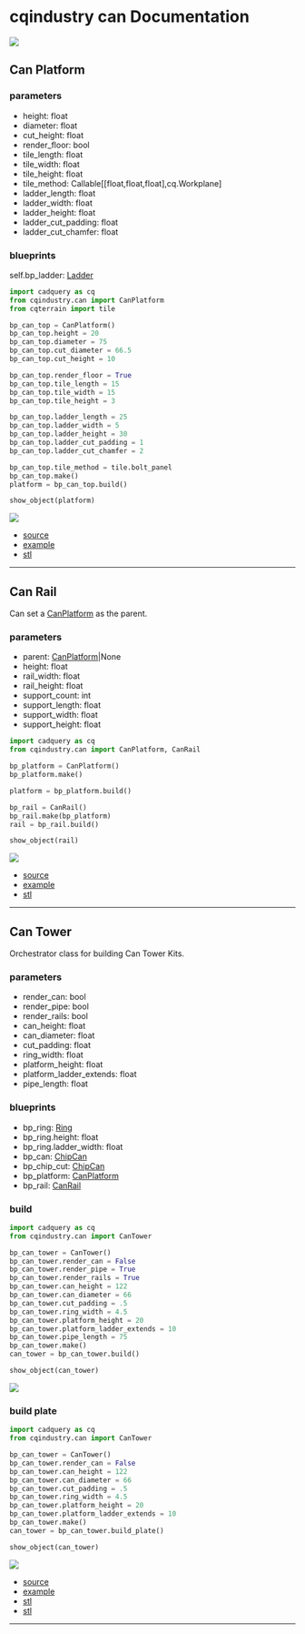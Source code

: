 # cqindustry can Documentation

![](image/cantower/08.png)<br />

## Can Platform

### parameters
* height: float
* diameter: float
* cut_height: float
* render_floor: bool
* tile_length: float
* tile_width: float
* tile_height: float
* tile_method: Callable[[float,float,float],cq.Workplane]
* ladder_length: float
* ladder_width: float
* ladder_height: float
* ladder_cut_padding: float
* ladder_cut_chamfer: float

### blueprints
self.bp_ladder: [Ladder](https://github.com/medicationforall/cqterrain/blob/main/documentation/misc.md#ladder)

``` python
import cadquery as cq
from cqindustry.can import CanPlatform
from cqterrain import tile

bp_can_top = CanPlatform()
bp_can_top.height = 20
bp_can_top.diameter = 75
bp_can_top.cut_diameter = 66.5
bp_can_top.cut_height = 10

bp_can_top.render_floor = True
bp_can_top.tile_length = 15
bp_can_top.tile_width = 15
bp_can_top.tile_height = 3

bp_can_top.ladder_length = 25
bp_can_top.ladder_width = 5
bp_can_top.ladder_height = 30
bp_can_top.ladder_cut_padding = 1
bp_can_top.ladder_cut_chamfer = 2

bp_can_top.tile_method = tile.bolt_panel
bp_can_top.make()
platform = bp_can_top.build()

show_object(platform)
```

![](image/cantower/11.png)


* [source](../src/cqindustry/can/CanPlatform.py)
* [example](../example/can/can_platform.py)
* [stl](../stl/can_platform.stl)

---

## Can Rail
Can set a [CanPlatform](#can-platform) as the parent.

### parameters
* parent: [CanPlatform](#can-platform)|None
* height: float
* rail_width: float
* rail_height: float
* support_count: int
* support_length: float
* support_width: float
* support_height: float

``` python
import cadquery as cq
from cqindustry.can import CanPlatform, CanRail

bp_platform = CanPlatform()
bp_platform.make()

platform = bp_platform.build()

bp_rail = CanRail()
bp_rail.make(bp_platform)
rail = bp_rail.build()

show_object(rail)
```

![](image/cantower/12.png)

* [source](../src/cqindustry/can/CanRail.py)
* [example](../example/can/can_rail.py)
* [stl](../stl/can_rail.stl)

---

## Can Tower
Orchestrator class for building Can Tower Kits.

### parameters
* render_can: bool
* render_pipe: bool
* render_rails: bool
* can_height: float
* can_diameter: float
* cut_padding: float
* ring_width: float
* platform_height: float
* platform_ladder_extends: float
* pipe_length: float

### blueprints
* bp_ring: [Ring](./chip.md#ring)
* bp_ring.height: float
* bp_ring.ladder_width: float
* bp_can: [ChipCan](./chip.md#chipcan)
* bp_chip_cut: [ChipCan](./chip.md#chipcan)
* bp_platform: [CanPlatform](#can-platform)
* bp_rail: [CanRail](#can-rail)


### build

``` python
import cadquery as cq
from cqindustry.can import CanTower

bp_can_tower = CanTower()
bp_can_tower.render_can = False
bp_can_tower.render_pipe = True
bp_can_tower.render_rails = True
bp_can_tower.can_height = 122
bp_can_tower.can_diameter = 66
bp_can_tower.cut_padding = .5
bp_can_tower.ring_width = 4.5
bp_can_tower.platform_height = 20
bp_can_tower.platform_ladder_extends = 10
bp_can_tower.pipe_length = 75
bp_can_tower.make()
can_tower = bp_can_tower.build()

show_object(can_tower)
```

![](image/cantower/05.png)<br />

### build plate

``` python
import cadquery as cq
from cqindustry.can import CanTower

bp_can_tower = CanTower()
bp_can_tower.render_can = False
bp_can_tower.can_height = 122
bp_can_tower.can_diameter = 66
bp_can_tower.cut_padding = .5
bp_can_tower.ring_width = 4.5
bp_can_tower.platform_height = 20
bp_can_tower.platform_ladder_extends = 10
bp_can_tower.make()
can_tower = bp_can_tower.build_plate()

show_object(can_tower)
```

![](image/cantower/13.png)<br />


* [source](../src/cqindustry/can/CanTower.py)
* [example](../example/can/can_tower.py)
* [stl](../stl/can_tower.stl)
* [stl](../stl/can_tower_plate.stl)

---